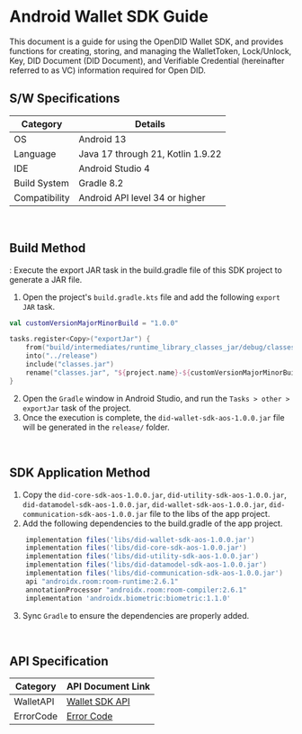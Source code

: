 # Android Wallet SDK Guide
This document is a guide for using the OpenDID Wallet SDK, and provides functions for creating, storing, and managing the WalletToken, Lock/Unlock, Key, DID Document (DID Document), and Verifiable Credential (hereinafter referred to as VC) information required for Open DID.

## S/W Specifications
| Category | Details                |
|------|----------------------------|
| OS  | Android 13|
| Language  | Java 17 through 21, Kotlin 1.9.22|
| IDE  | Android Studio 4|
| Build System  | Gradle 8.2 |
| Compatibility | Android API level 34 or higher  |

<br>


## Build Method
: Execute the export JAR task in the build.gradle file of this SDK project to generate a JAR file.
1. Open the project's `build.gradle.kts` file and add the following `export JAR` task.
```kotlin
val customVersionMajorMinorBuild = "1.0.0"

tasks.register<Copy>("exportJar") {
    from("build/intermediates/runtime_library_classes_jar/debug/classes.jar")
    into("../release")
    include("classes.jar")
    rename("classes.jar", "${project.name}-${customVersionMajorMinorBuild}.jar")
}
```
2. Open the `Gradle` window in Android Studio, and run the `Tasks > other > exportJar` task of the project.
3. Once the execution is complete, the `did-wallet-sdk-aos-1.0.0.jar` file will be generated in the `release/` folder.

<br>

## SDK Application Method
1. Copy the `did-core-sdk-aos-1.0.0.jar`, `did-utility-sdk-aos-1.0.0.jar`, `did-datamodel-sdk-aos-1.0.0.jar`, `did-wallet-sdk-aos-1.0.0.jar`, `did-communication-sdk-aos-1.0.0.jar` file to the libs of the app project.
2. Add the following dependencies to the build.gradle of the app project.

```groovy
    implementation files('libs/did-wallet-sdk-aos-1.0.0.jar')
    implementation files('libs/did-core-sdk-aos-1.0.0.jar')
    implementation files('libs/did-utility-sdk-aos-1.0.0.jar')
    implementation files('libs/did-datamodel-sdk-aos-1.0.0.jar')
    implementation files('libs/did-communication-sdk-aos-1.0.0.jar')
    api "androidx.room:room-runtime:2.6.1"
    annotationProcessor "androidx.room:room-compiler:2.6.1"
    implementation 'androidx.biometric:biometric:1.1.0'
```
3. Sync `Gradle` to ensure the dependencies are properly added.

<br>

## API Specification
| Category | API Document Link |
|------|----------------------------|
| WalletAPI  | [Wallet SDK API](../../../docs/api/did-wallet-sdk-aos/WalletAPI.md) |
| ErrorCode      | [Error Code](../../../docs/api/did-wallet-sdk-aos/WalletError.md) |
